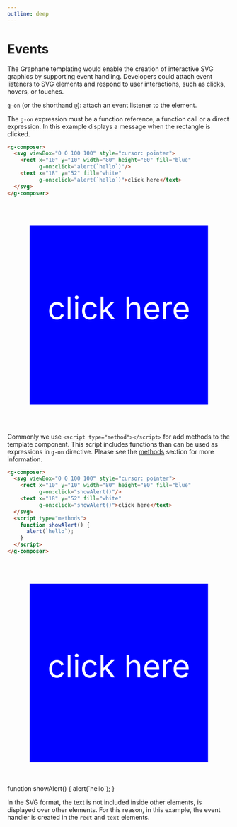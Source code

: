 ```yaml
---
outline: deep
---
```


# Events

The Graphane templating would enable the creation of interactive SVG graphics by supporting event
handling. Developers could attach event listeners to SVG elements and respond to user interactions,
such as clicks, hovers, or touches.

`g-on` (or the shorthand `@`): attach an event listener to the element.

The `g-on` expression must be a function reference, a function call or a direct expression. In this
example displays a message when the rectangle is clicked.

```html {4,6}
<g-composer>
  <svg viewBox="0 0 100 100" style="cursor: pointer">
    <rect x="10" y="10" width="80" height="80" fill="blue"
          g-on:click="alert(`hello`)"/>
    <text x="18" y="52" fill="white"
          g-on:click="alert(`hello`)">click here</text>
  </svg>
</g-composer>
```

<g-composer>
  <svg viewBox="0 0 100 100" style="cursor: pointer">
    <rect x="10" y="10" width="80" height="80" fill="blue"
          g-on:click="alert(`hello`)"/>
    <text x="18" y="52" fill="white"
          g-on:click="alert(`hello`)">click here</text>
  </svg>
</g-composer>


Commonly we use `<script type="method"></script>` for add methods to the template component. This
script includes functions than can be used as expressions in `g-on` directive. Please see
the [methods](../methods/index.md) section for more information.

```html {4,6,8-12}
<g-composer>
  <svg viewBox="0 0 100 100" style="cursor: pointer">
    <rect x="10" y="10" width="80" height="80" fill="blue"
          g-on:click="showAlert()"/>
    <text x="18" y="52" fill="white"
          g-on:click="showAlert()">click here</text>
  </svg>
  <script type="methods">
    function showAlert() {
      alert(`hello`);
    }
  </script>
</g-composer>
```

<g-composer>
  <svg viewBox="0 0 100 100" style="cursor: pointer">
    <rect x="10" y="10" width="80" height="80" fill="blue"
          g-on:click="showAlert()"/>
    <text x="18" y="52" fill="white"
          g-on:click="showAlert()">click here</text>
  </svg>
  <g-script type="methods">
    function showAlert() {
      alert(`hello`);
    }
  </g-script>
</g-composer>

In the SVG format, the text is not included inside other elements, is displayed over other 
elements. For this reason, in this example, the event handler is created in the `rect` and `text`
elements.